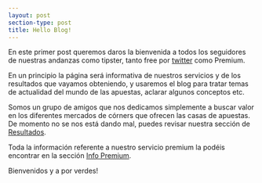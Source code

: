 ```yaml
---
layout: post
section-type: post
title: Hello Blog!
---
```


En este primer post queremos daros la bienvenida a todos los seguidores de nuestras andanzas como tipster, tanto free por [twitter](https://twitter.com/picks_corner) como Premium.

En un principio la página será informativa de nuestros servicios y de los resultados que vayamos obteniendo, y usaremos el blog para tratar temas de actualidad del mundo de las apuestas, aclarar algunos conceptos etc.

Somos un grupo de amigos que nos dedicamos simplemente a buscar valor en los diferentes mercados de córners que ofrecen las casas de apuestas. De momento no se nos está dando mal, puedes revisar nuestra sección de [Resultados](https://cornerpicks.github.io/#timeline).

Toda la información referente a nuestro servicio premium la podéis encontrar en la sección [Info Premium](https://cornerpicks.github.io/#about).

Bienvenidos y a por verdes!
